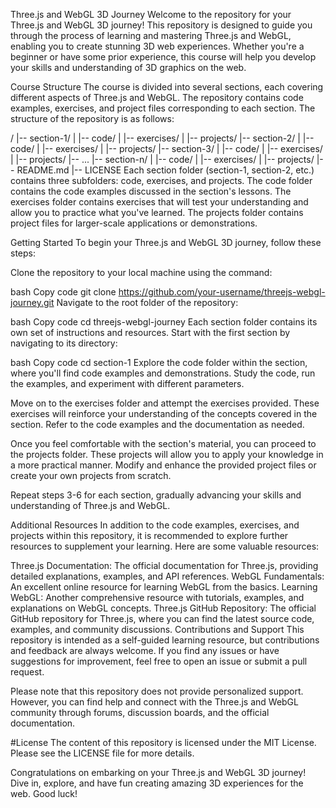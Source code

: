 Three.js and WebGL 3D Journey
Welcome to the repository for your Three.js and WebGL 3D journey! This repository is designed to guide you through the process of learning and mastering Three.js and WebGL, enabling you to create stunning 3D web experiences. Whether you're a beginner or have some prior experience, this course will help you develop your skills and understanding of 3D graphics on the web.

Course Structure
The course is divided into several sections, each covering different aspects of Three.js and WebGL. The repository contains code examples, exercises, and project files corresponding to each section. The structure of the repository is as follows:


/
|-- section-1/
|   |-- code/
|   |-- exercises/
|   |-- projects/
|-- section-2/
|   |-- code/
|   |-- exercises/
|   |-- projects/
|-- section-3/
|   |-- code/
|   |-- exercises/
|   |-- projects/
|-- ...
|-- section-n/
|   |-- code/
|   |-- exercises/
|   |-- projects/
|-- README.md
|-- LICENSE
Each section folder (section-1, section-2, etc.) contains three subfolders: code, exercises, and projects. The code folder contains the code examples discussed in the section's lessons. The exercises folder contains exercises that will test your understanding and allow you to practice what you've learned. The projects folder contains project files for larger-scale applications or demonstrations.

Getting Started
To begin your Three.js and WebGL 3D journey, follow these steps:

Clone the repository to your local machine using the command:

bash
Copy code
git clone https://github.com/your-username/threejs-webgl-journey.git
Navigate to the root folder of the repository:

bash
Copy code
cd threejs-webgl-journey
Each section folder contains its own set of instructions and resources. Start with the first section by navigating to its directory:

bash
Copy code
cd section-1
Explore the code folder within the section, where you'll find code examples and demonstrations. Study the code, run the examples, and experiment with different parameters.

Move on to the exercises folder and attempt the exercises provided. These exercises will reinforce your understanding of the concepts covered in the section. Refer to the code examples and the documentation as needed.

Once you feel comfortable with the section's material, you can proceed to the projects folder. These projects will allow you to apply your knowledge in a more practical manner. Modify and enhance the provided project files or create your own projects from scratch.

Repeat steps 3-6 for each section, gradually advancing your skills and understanding of Three.js and WebGL.

Additional Resources
In addition to the code examples, exercises, and projects within this repository, it is recommended to explore further resources to supplement your learning. Here are some valuable resources:

Three.js Documentation: The official documentation for Three.js, providing detailed explanations, examples, and API references.
WebGL Fundamentals: An excellent online resource for learning WebGL from the basics.
Learning WebGL: Another comprehensive resource with tutorials, examples, and explanations on WebGL concepts.
Three.js GitHub Repository: The official GitHub repository for Three.js, where you can find the latest source code, examples, and community discussions.
Contributions and Support
This repository is intended as a self-guided learning resource, but contributions and feedback are always welcome. If you find any issues or have suggestions for improvement, feel free to open an issue or submit a pull request.

Please note that this repository does not provide personalized support. However, you can find help and connect with the Three.js and WebGL community through forums, discussion boards, and the official documentation.

#License
The content of this repository is licensed under the MIT License. Please see the LICENSE file for more details.

Congratulations on embarking on your Three.js and WebGL 3D journey! Dive in, explore, and have fun creating amazing 3D experiences for the web. Good luck!
